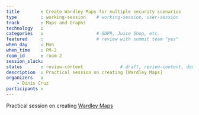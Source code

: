 ```yaml
---
title        : Create Wardley Maps for multiple security scenarios
type         : working-session    # working-session, user-session
track        : Maps and Graphs
technology   :
categories   :                    # GDPR, Juice Shop, etc.
featured     :                    # review with summit team "yes"
when_day     : Mon
when_time    : PM-2
room_id      : room-2
session_slack:
status       : review-content              # draft, review-content, done
description  : Practical session on creating [Wardley Maps]
organizers   :
    - Dinis Cruz
participants :
---
```


Practical session on creating [Wardley Maps](https://medium.com/wardleymaps/on-being-lost-2ef5f05eb1ec)

<!--(add intro)

## WHY

(...)

## What

(...)

## Outcomes

(...)

## References

(...)


## Previous
-->